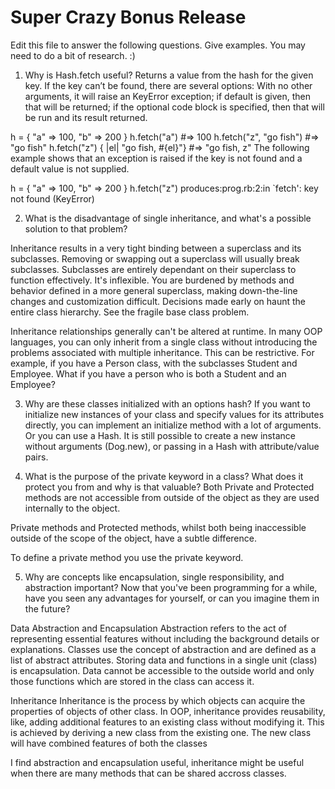 # Super Crazy Bonus Release

Edit this file to answer the following questions. Give examples. You may need to do a bit of research. :)

1. Why is Hash.fetch useful?
Returns a value from the hash for the given key. If the key can’t be found, there are several options: With no other arguments, it will raise an KeyError exception; if default is given, then that will be returned; if the optional code block is specified, then that will be run and its result returned.

h = { "a" => 100, "b" => 200 }
h.fetch("a")                            #=> 100
h.fetch("z", "go fish")                 #=> "go fish"
h.fetch("z") { |el| "go fish, #{el}"}   #=> "go fish, z"
The following example shows that an exception is raised if the key is not found and a default value is not supplied.

h = { "a" => 100, "b" => 200 }
h.fetch("z")
produces:prog.rb:2:in `fetch': key not found (KeyError)

2. What is the disadvantage of single inheritance, and what's a possible solution to that problem?

Inheritance results in a very tight binding between a superclass and its subclasses.
Removing or swapping out a superclass will usually break subclasses. Subclasses are entirely dependant on their superclass to function effectively.
It's inflexible. You are burdened by methods and behavior defined in a more general superclass, making down-the-line changes and customization difficult. Decisions made early on haunt the entire class hierarchy. See the fragile base class problem. 

Inheritance relationships generally can't be altered at runtime.
In many OOP languages, you can only inherit from a single class without introducing the problems associated with multiple inheritance. This can be restrictive. For example, if you have a Person class, with the subclasses Student and Employee. What if you have a person who is both a Student and an Employee?

3. Why are these classes initialized with an options hash?
If you want to initialize new instances of your class and specify values for its attributes directly, you can implement an initialize method with a lot of arguments. Or you can use a Hash.
It is still possible to create a new instance without arguments (Dog.new), or passing in a Hash with attribute/value pairs.


4. What is the purpose of the private keyword in a class? What does it protect you from and why is that valuable?
Both Private and Protected methods are not accessible from outside of the object as they are used internally to the object.

Private methods and Protected methods, whilst both being inaccessible outside of the scope of the object, have a subtle difference.

To define a private method you use the private keyword.

5. Why are concepts like encapsulation, single responsibility, and abstraction important? Now that you've been programming for a while, have you seen any advantages for yourself, or can you imagine them in the future?

Data Abstraction and Encapsulation
Abstraction refers to the act of representing essential features without including the background details or explanations. Classes use the concept of abstraction and are defined as a list of abstract attributes. Storing data and functions in a single unit (class) is encapsulation. Data cannot be accessible to the outside world and only those functions which are stored in the class can access it.

Inheritance
Inheritance is the process by which objects can acquire the properties of objects of other class. In OOP, inheritance provides reusability, like, adding additional features to an existing class without modifying it. This is achieved by deriving a new class from the existing one. The new class will have combined features of both the classes

I find abstraction and encapsulation useful, inheritance might be useful when there are many methods that can be shared accross classes.
